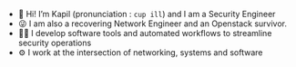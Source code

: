 - 👋 Hi! I’m Kapil (pronunciation : `cup ill`) and I am a Security Engineer
- 😜 I am also a recovering Network Engineer and an Openstack survivor. 
- 👨‍💻 I develop software tools and automated workflows to streamline security operations
- ⚙️ I work at the intersection of networking, systems and software

<!---
netops2devops/netops2devops is a ✨ special ✨ repository because its `README.md` (this file) appears on your GitHub profile.
You can click the Preview link to take a look at your changes.
--->
